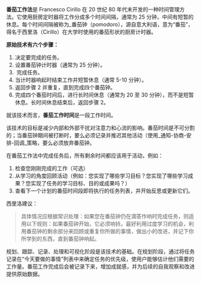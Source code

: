 **番茄工作法**是 Francesco Cirillo 在 20 世纪 80 年代末开发的一种时间管理方法。它使用厨房定时器将工作分成多个时间间隔，通常为 25 分钟，中间有短暂的休息。每个时间间隔被称为_番茄钟（pomodoro），源自意大利语，意为“番茄”，得名于西里洛（Cirillo）在大学时使用的番茄形状的厨房计时器。

**原始技术有六个步骤：**

1. 决定要完成的任务。
2. 设置番茄钟计时器（通常为 25 分钟）。
3.  完成任务。
4. 当计时器响起时结束工作并短暂休息（通常 5-10 分钟）。 
5. 返回步骤 2 并重复，直到完成四个番茄钟。
6. 完成四个番茄时间后，进行长时间休息（通常为 20 至 30 分钟），而不是短暂休息。长时间休息结束后，返回步骤 2。

就该技术而言，**番茄工作时间**是一段工作时间。

该技术的目标是减少内部和外部干扰对注意力和心流的影响。番茄时间是不可分割的；当番茄钟期间被打断时，要么必须记录并推迟其他活动（使用_通知-协商-安排-回调_策略，要么必须放弃番茄钟。

在番茄工作法中完成任务后，所有剩余时间都应该用于活动，例如：

1. 检查您刚刚完成的工作（可选）
2. 从学习的角度回顾活动（例如：您实现了哪些学习目标？您实现了哪些学习成果？您实现了任务的学习目标、目的或成果吗？）
3. 查看下一个计划的番茄时间段即将执行的任务列表，并开始反思或更新它们。

西里洛建议：

> 具体情况应根据常识处理：如果您在番茄钟仍在滴答作响时完成任务，则适用以下规则：如果番茄钟开始，它必须响铃。最好利用过度学习的机会，利用番茄钟的剩余部分来回顾或重复你所做的事情，做出小的改进，并记下你所学到的东西，直到番茄钟响起。


规划、跟踪、记录、处理和可视化阶段是该技术的基础。在规划阶段，通过将任务记录在“今天要做的事情”列表中来确定任务的优先级，使用户能够估计他们需要的工作量。番茄工作完成后会被记录下来，增加成就感，并为后续的自我观察和改进提供原始数据。